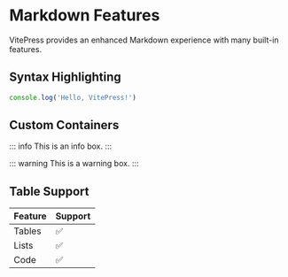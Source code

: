 # Markdown Features

VitePress provides an enhanced Markdown experience with many built-in features.

## Syntax Highlighting

```js
console.log('Hello, VitePress!')
```

## Custom Containers

::: info
This is an info box.
:::

::: warning
This is a warning box.
:::

## Table Support

| Feature | Support |
|---------|---------|
| Tables  | ✅      |
| Lists   | ✅      |
| Code    | ✅      |